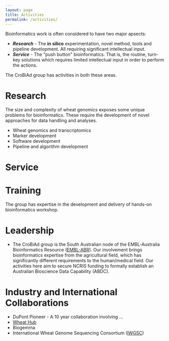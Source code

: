 ```yaml
---
layout: page
title: Activities
permalink: /activities/
---
```


Bioinformatics work is often considered to have two major apsects:

  * ***Research*** - The **in silico** experimentation, novel method, tools and pipeline development. All requiring significant
    intellectual input.
  * ***Service*** - The "push button" bioinformatics. That is, the routine, turn-key solutions which requires limited intellectual
    input in order to perform the actions.

The CroBiAd group has activities in both these areas.

# Research

The size and complexity of wheat genomics exposes some unique problems for bioinformatics. These require the development
of novel approaches for data handling and analyses.

  * Wheat genomics and transcriptomics
  * Marker development
  * Software development
  * Pipeline and algorithm development

# Service

# Training

The group has expertise in the development and delivery of hands-on bioinformatics workshop.

# Leadership

  * The CroBiAd group is the South Australian node of the EMBL-Australia Bioinformatics Resource
    ([EMBL-ABR](https://www.embl-abr.org.au/)). Our involvement brings bioinformatics expertise from the agricultural
    field, which has significantly different requirements to the human/medical field. Our activities here aim to secure
    NCRIS funding to formally establish an Australian Bioscience Data Capability (ABDC).

# Industry and International Collaborations

  * DuPont Pioneer - A 10 year collaboration involving ...
  * [Wheat Hub](http://www.wheathub.com.au/)
  * Biogemma
  * International Wheat Genome Sequencing Consortium ([IWGSC](https://www.wheatgenome.org/))

